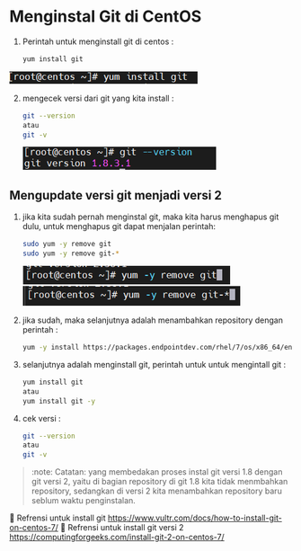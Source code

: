 # Menginstal Git di CentOS

1. Perintah untuk menginstall git di centos :

   ```sh
   yum install git
   ```

  ![git install](/assets/img/Screenshot_2.png)

2. mengecek versi dari git yang kita install :

    ```sh
    git --version
    atau
    git -v
    ```

    ![git version](/assets/img/Screenshot_1.png)

## Mengupdate versi git menjadi versi 2

1. jika kita sudah pernah menginstal git, maka kita harus menghapus git dulu, untuk menghapus git dapat menjalan perintah:

   ```sh
   sudo yum -y remove git
   sudo yum -y remove git-*
   ```

   ![git remove](/assets/img/Screenshot_3.png)
   ![git remove](/assets/img/Screenshot_4.png)

2. jika sudah, maka selanjutnya adalah menambahkan repository dengan perintah :

     ```sh
    yum -y install https://packages.endpointdev.com/rhel/7/os/x86_64/endpoint-repo.x86_64.rpm
   ```

3. selanjutnya adalah menginstall git, perintah untuk untuk mengintall git :

    ```sh
   yum install git
   atau
   yum install git -y
   ```

4. cek versi :

    ```sh
    git --version
    atau
    git -v
    ```

> :note: Catatan: yang membedakan proses instal git versi 1.8 dengan git versi 2, yaitu di bagian repository di git 1.8 kita tidak menmbahkan repository, sedangkan di versi 2 kita menambahkan repository baru seblum waktu penginstalan.

:book: Refrensi untuk install git <https://www.vultr.com/docs/how-to-install-git-on-centos-7/>
:book: Refrensi untuk install git versi 2 <https://computingforgeeks.com/install-git-2-on-centos-7/>
